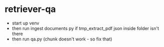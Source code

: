 # retriever-qa
- start up venv
- then run ingest documents py if tmp_extract_pdf json inside folder isn't there
- then run qa.py (chunk doesn't work - so fix that)
